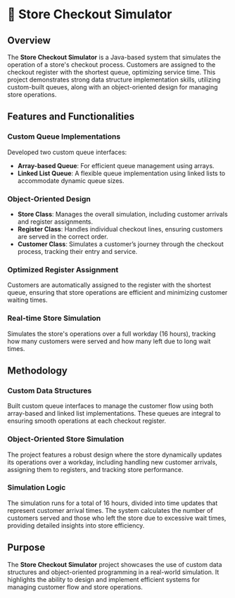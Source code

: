 # 🛒 Store Checkout Simulator

## Overview
The **Store Checkout Simulator** is a Java-based system that simulates the operation of a store's checkout process. Customers are assigned to the checkout register with the shortest queue, optimizing service time. This project demonstrates strong data structure implementation skills, utilizing custom-built queues, along with an object-oriented design for managing store operations.

## Features and Functionalities

### Custom Queue Implementations
Developed two custom queue interfaces:
- **Array-based Queue**: For efficient queue management using arrays.
- **Linked List Queue**: A flexible queue implementation using linked lists to accommodate dynamic queue sizes.

### Object-Oriented Design
- **Store Class**: Manages the overall simulation, including customer arrivals and register assignments.
- **Register Class**: Handles individual checkout lines, ensuring customers are served in the correct order.
- **Customer Class**: Simulates a customer’s journey through the checkout process, tracking their entry and service.

### Optimized Register Assignment
Customers are automatically assigned to the register with the shortest queue, ensuring that store operations are efficient and minimizing customer waiting times.

### Real-time Store Simulation
Simulates the store's operations over a full workday (16 hours), tracking how many customers were served and how many left due to long wait times.

## Methodology

### Custom Data Structures
Built custom queue interfaces to manage the customer flow using both array-based and linked list implementations. These queues are integral to ensuring smooth operations at each checkout register.

### Object-Oriented Store Simulation
The project features a robust design where the store dynamically updates its operations over a workday, including handling new customer arrivals, assigning them to registers, and tracking store performance.

### Simulation Logic
The simulation runs for a total of 16 hours, divided into time updates that represent customer arrival times. The system calculates the number of customers served and those who left the store due to excessive wait times, providing detailed insights into store efficiency.

## Purpose
The **Store Checkout Simulator** project showcases the use of custom data structures and object-oriented programming in a real-world simulation. It highlights the ability to design and implement efficient systems for managing customer flow and store operations.
